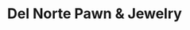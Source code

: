 ---
title: "Del Norte Pawn & Jewelry"
url: /crescent-city/del-norte-pawn-and-jewelry/
shop: pawnbroker
---